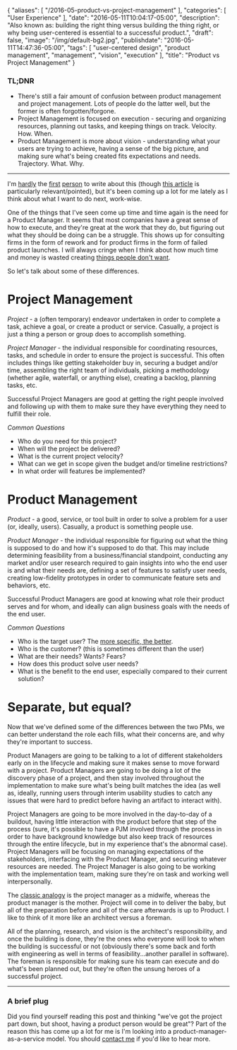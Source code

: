 {
   "aliases": [
    "/2016-05-product-vs-project-management"
   ],
   "categories": [
      "User Experience"
   ],
   "date": "2016-05-11T10:04:17-05:00",
   "description": "Also known as: building the right thing versus building the thing right, or why being user-centered is essential to a successful product.",
   "draft": false,
   "image": "/img/default-bg2.jpg",
   "publishdate": "2016-05-11T14:47:36-05:00",
   "tags": [
      "user-centered design",
      "product management",
      "management",
      "vision",
      "execution"
   ],
   "title": "Product vs Project Management"
}

<div class="tldnr">
  <h3>TL;DNR</h3>
  <ul>
    <li>There's still a fair amount of confusion between product management and project management. Lots of people do the latter well, but the former is often forgotten/forgone.</li>
    <li>Project Management is focused on execution - securing and organizing resources, planning out tasks, and keeping things on track. Velocity. How. When.</li>
    <li>Product Management is more about vision - understanding what your users are trying to achieve, having a sense of the big picture, and making sure what's being created fits expectations and needs. Trajectory. What. Why.</li>
  </ul>
</div>

---

I'm <a href="https://www.brainmates.com.au/brainrants/project-manager-vs-product-manager">hardly</a> the <a href="https://koombea.com/blog/the-difference-between-product-and-project-management/">first</a> <a href="http://radar.oreilly.com/2014/02/building-the-right-thing-vs-building-the-thing-right.html">person</a> to write about this (though <a href="http://www.fastcodesign.com/3055429/how-to-avoid-making-products-no-one-wants">this article</a> is particularly relevant/pointed), but it's been coming up a lot for me lately as I think about what I want to do next, work-wise.

One of the things that I've seen come up time and time again is the need for a Product Manager. It seems that most companies have a great sense of how to execute, and they're great at the work that they do, but figuring out what they should be doing can be a struggle. This shows up for consulting firms in the form of rework and for product firms in the form of failed product launches. I will always cringe when I think about how much time and money is wasted creating <a href="https://www.buzzfeed.com/kirstenking/products-literally-no-one-asked-for?utm_term=.glwJ8aEdE#.cf5ekOv5v">things people don't want</a>.

So let's talk about some of these differences.

# Project Management <a name="proJect" href="#proJect"><i class="ion-link"></i></a>

*Project* - a (often temporary) endeavor undertaken in order to complete a task, achieve a goal, or create a product or service. Casually, a project is just a thing a person or group does to accomplish something.

*Project Manager* - the individual responsible for coordinating resources, tasks, and schedule in order to ensure the project is successful. This often includes things like getting stakeholder buy in, securing a budget and/or time, assembling the right team of individuals, picking a methodology (whether agile, waterfall, or anything else), creating a backlog, planning tasks, etc.

Successful Project Managers are good at getting the right people involved and following up with them to make sure they have everything they need to fulfill their role.

*Common Questions*

* Who do you need for this project?
* When will the project be delivered?
* What is the current project velocity?
* What can we get in scope given the budget and/or timeline restrictions?
* In what order will features be implemented?

# Product Management <a name="proDuct" href="#proDuct"><i class="ion-link"></i></a>

*Product* - a good, service, or tool built in order to solve a problem for a user (or, ideally, users). Casually, a product is something people use.

*Product Manager* - the individual responsible for figuring out what the thing is supposed to do and how it's supposed to do that. This may include determining feasibility from a business/financial standpoint, conducting any market and/or user research required to gain insights into who the end user is and what their needs are, defining a set of features to satisfy user needs, creating low-fidelity prototypes in order to communicate feature sets and behaviors, etc.

Successful Product Managers are good at knowing what role their product serves and for whom, and ideally can align business goals with the needs of the end user.

*Common Questions*

* Who is the target user? The <a href="https://www.google.com/search?q=ux+personas">more specific, the better</a>.
* Who is the customer? (this is sometimes different than the user)
* What are their needs? Wants? Fears?
* How does this product solve user needs?
* What is the benefit to the end user, especially compared to their current solution?

# Separate, but equal? <a name="separate" href="#separate"><i class="ion-link"></i></a>

Now that we've defined some of the differences between the two PMs, we can better understand the role each fills, what their concerns are, and why they're important to success.

Product Managers are going to be talking to a lot of different stakeholders early on in the lifecycle and making sure it makes sense to move forward with a project. Product Managers are going to be doing a lot of the discovery phase of a project, and then stay involved throughout the implementation to make sure what's being built matches the idea (as well as, ideally, running users through interim usability studies to catch any issues that were hard to predict before having an artifact to interact with).

Project Managers are going to be more involved in the day-to-day of a buildout, having little interaction with the product before that step of the process (sure, it's possible to have a PJM involved through the process in order to have background knowledge but also keep track of resources through the entire lifecycle, but in my experience that's the abnormal case). Project Managers will be focusing on managing expectations of the stakeholders, interfacing with the Product Manager, and securing whatever resources are needed. The Project Manager is also going to be working with the implementation team, making sure they're on task and working well interpersonally.

The <a href="
http://allaboutproductmanagement.blogspot.com/2007/03/project-manager-or-product-manager.html">classic analogy</a> is the project manager as a midwife, whereas the product manager is the mother. Project will come in to deliver the baby, but all of the preparation before and all of the care afterwards is up to Product. I like to think of it more like an architect versus a foreman.

All of the planning, research, and vision is the architect's responsibility, and once the building is done, they're the ones who everyone will look to when the building is successful or not (obviously there's some back and forth with engineering as well in terms of feasibility...another parallel in software). The foreman is responsible for making sure his team can execute and do what's been planned out, but they're often the unsung heroes of a successful project.

---

### A brief plug

Did you find yourself reading this post and thinking "we've got the project part down, but shoot, having a product person would be great"? Part of the reason this has come up a lot for me is I'm looking into a product-manager-as-a-service model. You should <a href="mailto:me@bradorego.com">contact me</a> if you'd like to hear more.
